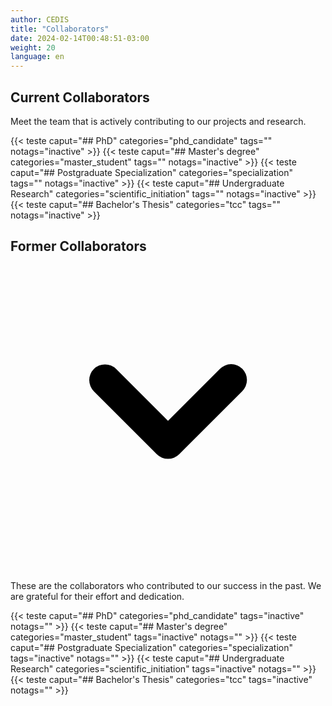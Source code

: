```yaml
---
author: CEDIS
title: "Collaborators"
date: 2024-02-14T00:48:51-03:00
weight: 20
language: en
---
```

<div class="space-y-4">
  <!-- Current Collaborators Section -->
  <div>
    <h2 class="text-xl font-bold mb-2">Current Collaborators</h2>
    <p class="mb-4 text-gray-600">Meet the team that is actively contributing to our projects and research.</p>
    <div>
  {{< teste caput="## PhD" categories="phd_candidate" tags="" notags="inactive" >}}
  {{< teste caput="## Master's degree" categories="master_student" tags="" notags="inactive" >}}
  {{< teste caput="## Postgraduate Specialization" categories="specialization" tags="" notags="inactive" >}}
  {{< teste caput="## Undergraduate Research" categories="scientific_initiation" tags="" notags="inactive" >}}
  {{< teste caput="## Bachelor's Thesis" categories="tcc" tags="" notags="inactive" >}}
    </div>
  </div>

  <!-- Former Collaborators Section -->
  <div x-data="{ showPrevious: false }">
    <h2 @click="showPrevious = !showPrevious" class="text-xl font-bold mb-2 cursor-pointer flex items-center">
      Former Collaborators
      <svg :class="{'rotate-0': !showPrevious, 'rotate-180': showPrevious}" class="ml-2 h-5 w-5 transform transition-transform duration-200" xmlns="http://www.w3.org/2000/svg" viewBox="0 0 20 20"><path fill-rule="evenodd" d="M5.293 7.293a1 1 0 011.414 0L10 10.586l3.293-3.293a1 1 0 111.414 1.414l-4 4a1 1 0 01-1.414 0l-4-4a1 1 0 010-1.414z" clip-rule="evenodd" /></svg>
    </h2>
    <p x-show="showPrevious" x-cloak class="mb-4 text-gray-600">These are the collaborators who contributed to our success in the past. We are grateful for their effort and dedication.</p>
    <div x-show="showPrevious" x-cloak>
    <!-- Conteúdo da Seção "Previous" -->
    {{< teste caput="## PhD" categories="phd_candidate" tags="inactive" notags="" >}}
    {{< teste caput="## Master's degree" categories="master_student" tags="inactive" notags="" >}}
    {{< teste caput="## Postgraduate Specialization" categories="specialization" tags="inactive" notags="" >}}
    {{< teste caput="## Undergraduate Research" categories="scientific_initiation" tags="inactive" notags="" >}}
    {{< teste caput="## Bachelor's Thesis" categories="tcc" tags="inactive" notags="" >}}
    </div>
  </div>
</div>

